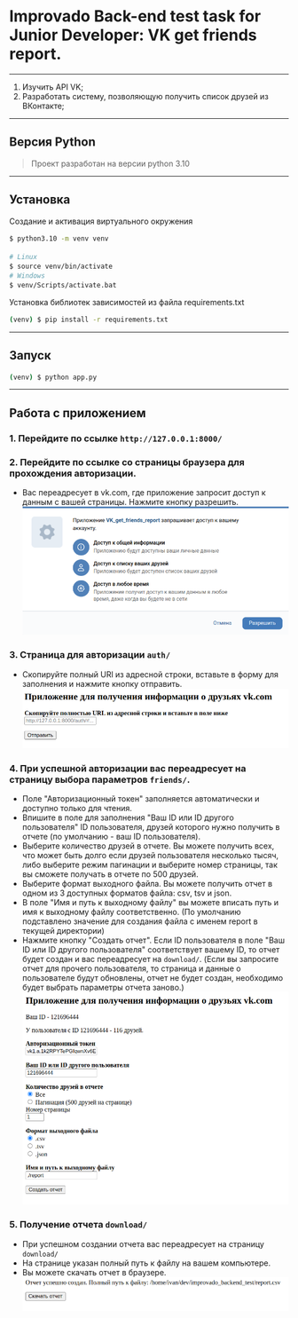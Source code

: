 # Improvado Back-end test task for Junior Developer: VK get friends report.
___
1. Изучить API VK;
2. Разработать систему, позволяющую получить список друзей из ВКонтакте;
___
## Версия Python
>Проект разработан на версии python 3.10
___
## Установка


Создание и активация виртуального окружения
```bash
$ python3.10 -m venv venv

# Linux
$ source venv/bin/activate
# Windows
$ venv/Scripts/activate.bat
```
Установка библиотек зависимостей из файла requirements.txt
```bash
(venv) $ pip install -r requirements.txt
```
___
## Запуск
```bash
(venv) $ python app.py
```
___
## Работа с приложением
### 1. Перейдите по ссылке `http://127.0.0.1:8000/`

### 2. Перейдите по ссылке со страницы браузера для прохождения авторизации.
*  Вас переадресует в vk.com, где приложение запросит доступ к данным с вашей страницы. Нажмите кнопку разрешить.
![screenshot_1](screenshots/screenshot_1.png)

### 3. Страница для авторизации `auth/`
* Скопируйте полный URl из адресной строки, вставьте в форму для заполнения и нажмите кнопку отправить. 
![screenshot_2](screenshots/screenshot_2.png)
### 4. При успешной авторизации вас переадресует на страницу выбора параметров `friends/`. 
* Поле "Авторизационный токен" заполняется автоматически и доступно только для чтения.
* Впишите в поле для заполнения "Ваш ID или ID другого пользователя" ID пользователя, друзей которого нужно получить 
в отчете (по умолчанию - ваш ID пользователя).
* Выберите количество друзей в отчете. Вы можете получить всех, что может быть долго если друзей пользователя несколько 
тысяч, либо выберите режим пагинации и выберите номер страницы, так вы сможете получать в отчете по 500 друзей.
* Выберите формат выходного файла. Вы можете получить отчет в одном из 3 доступных форматов файла: csv, tsv и json.
* В поле "Имя и путь к выходному файлу" вы можете вписать путь и имя к выходному файлу соответственно.
  (По умолчанию подставлено значение для создания файла с именем report в текущей директории)
* Нажмите кнопку "Создать отчет".
Если ID пользователя в поле "Ваш ID или ID другого пользователя" соответствует вашему ID, то отчет будет создан и вас 
переадресует на `download/`. (Если вы запросите отчет для прочего пользователя, то страница и данные о пользователе 
будут обновлены, отчет не будет создан, необходимо будет выбрать параметры отчета заново.) 
![screenshot_3](screenshots/screenshot_3.png)
### 5. Получение отчета `download/`
* При успешном создании отчета вас переадресует на страницу `download/`
* На странице указан полный путь к файлу на вашем компьютере.
* Вы можете скачать отчет в браузере.
![screenshot_2](screenshots/screenshot_4.png)
